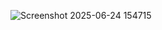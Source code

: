 ![Screenshot 2025-06-24 154715](https://github.com/user-attachments/assets/edc6a36c-b984-4482-b303-2f3c4839d4ef)
